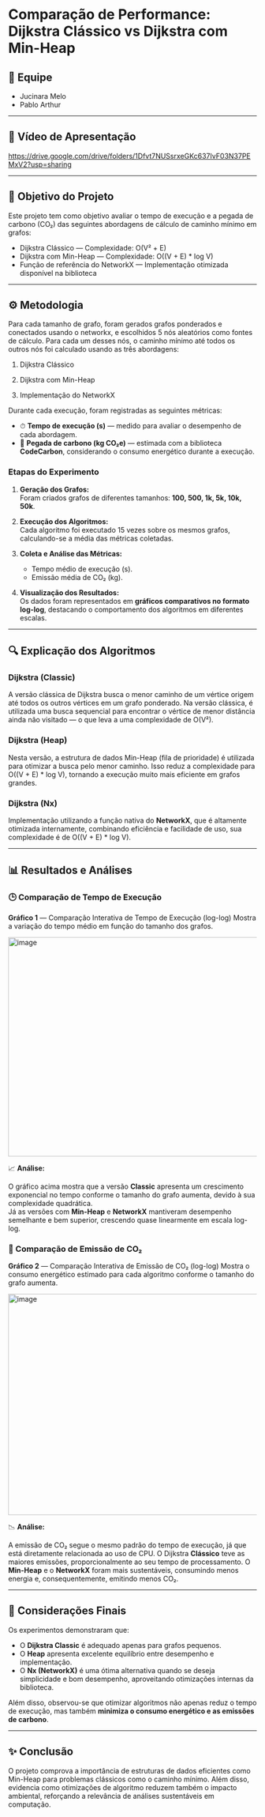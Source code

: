 # Comparação de Performance: Dijkstra Clássico vs Dijkstra com Min-Heap

## 👥 Equipe
- Jucinara Melo  
- Pablo Arthur 

---

## 🎥 Vídeo de Apresentação

https://drive.google.com/drive/folders/1Dfvt7NUSsrxeGKc637IvF03N37PEMxV2?usp=sharing

---

## 🎯 Objetivo do Projeto
Este projeto tem como objetivo avaliar o tempo de execução e a pegada de carbono (CO₂) das seguintes abordagens de cálculo de caminho mínimo em grafos:

- Dijkstra Clássico — Complexidade: O(V² + E)
- Dijkstra com Min-Heap — Complexidade: O((V + E) * log V)
- Função de referência do NetworkX — Implementação otimizada disponível na biblioteca

---

## ⚙️ Metodologia

Para cada tamanho de grafo, foram gerados grafos ponderados e conectados usando o networkx, e escolhidos 5 nós aleatórios como fontes de cálculo.
Para cada um desses nós, o caminho mínimo até todos os outros nós foi calculado usando as três abordagens:
   
1. Dijkstra Clássico

2. Dijkstra com Min-Heap

3. Implementação do NetworkX

Durante cada execução, foram registradas as seguintes métricas:
- ⏱ **Tempo de execução (s)** — medido para avaliar o desempenho de cada abordagem.  
- 🌱 **Pegada de carbono (kg CO₂e)** — estimada com a biblioteca **CodeCarbon**, considerando o consumo energético durante a execução.

### Etapas do Experimento

1. **Geração dos Grafos:**  
   Foram criados grafos de diferentes tamanhos: **100, 500, 1k, 5k, 10k, 50k**.  

2. **Execução dos Algoritmos:**  
   Cada algoritmo foi executado 15 vezes sobre os mesmos grafos, calculando-se a média das métricas coletadas.  

3. **Coleta e Análise das Métricas:**  
   - Tempo médio de execução (s).  
   - Emissão média de CO₂ (kg).  

4. **Visualização dos Resultados:**  
   Os dados foram representados em **gráficos comparativos no formato log-log**, destacando o comportamento dos algoritmos em diferentes escalas.

---

## 🔍 Explicação dos Algoritmos

### **Dijkstra (Classic)**
A versão clássica de Dijkstra busca o menor caminho de um vértice origem até todos os outros vértices em um grafo ponderado.
Na versão clássica, é utilizada uma busca sequencial para encontrar o vértice de menor distância ainda não visitado — o que leva a uma complexidade de O(V²).

### **Dijkstra (Heap)**
Nesta versão, a estrutura de dados Min-Heap (fila de prioridade) é utilizada para otimizar a busca pelo menor caminho.
Isso reduz a complexidade para O((V + E) * log V), tornando a execução muito mais eficiente em grafos grandes.

### **Dijkstra (Nx)**
Implementação utilizando a função nativa do **NetworkX**, que é altamente otimizada internamente, combinando eficiência e facilidade de uso, sua complexidade é de O((V + E) * log V).

---

## 📊 Resultados e Análises

### 🕒 Comparação de Tempo de Execução

**Gráfico 1** — Comparação Interativa de Tempo de Execução (log-log)
Mostra a variação do tempo médio em função do tamanho dos grafos.

<img width="1478" height="444" alt="image" src="https://github.com/user-attachments/assets/e21a42fd-8505-48b8-be8f-484bf1bd2c57" />


📈 **Análise:**

O gráfico acima mostra que a versão **Classic** apresenta um crescimento exponencial no tempo conforme o tamanho do grafo aumenta, devido à sua complexidade quadrática.  
Já as versões com **Min-Heap** e **NetworkX** mantiveram desempenho semelhante e bem superior, crescendo quase linearmente em escala log-log.

### 🌱 Comparação de Emissão de CO₂

**Gráfico 2** — Comparação Interativa de Emissão de CO₂ (log-log)
Mostra o consumo energético estimado para cada algoritmo conforme o tamanho do grafo aumenta.

<img width="1474" height="448" alt="image" src="https://github.com/user-attachments/assets/cdfa6fcf-286c-4dd6-a1e5-d1b28b95453c" />


📉 **Análise:**  

A emissão de CO₂ segue o mesmo padrão do tempo de execução, já que está diretamente relacionada ao uso de CPU.
O Dijkstra **Clássico** teve as maiores emissões, proporcionalmente ao seu tempo de processamento.
O **Min-Heap** e o **NetworkX** foram mais sustentáveis, consumindo menos energia e, consequentemente, emitindo menos CO₂.

---

## 💬 Considerações Finais 
Os experimentos demonstraram que:
- O **Dijkstra Classic** é adequado apenas para grafos pequenos.  
- O **Heap** apresenta excelente equilíbrio entre desempenho e implementação.  
- O **Nx (NetworkX)** é uma ótima alternativa quando se deseja simplicidade e bom desempenho, aproveitando otimizações internas da biblioteca.  

Além disso, observou-se que otimizar algoritmos não apenas reduz o tempo de execução, mas também **minimiza o consumo energético e as emissões de carbono**.

---

## ✨ Conclusão

O projeto comprova a importância de estruturas de dados eficientes como Min-Heap para problemas clássicos como o caminho mínimo.
Além disso, evidencia como otimizações de algoritmo reduzem também o impacto ambiental, reforçando a relevância de análises sustentáveis em computação.
